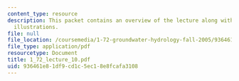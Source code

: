 ```yaml
---
content_type: resource
description: This packet contains an overview of the lecture along with diagrams and
  illustrations.
file: null
file_location: /coursemedia/1-72-groundwater-hydrology-fall-2005/936461e81df9cd1c5ec18e8fcafa3108_1_72_lecture_10.pdf
file_type: application/pdf
resourcetype: Document
title: 1_72_lecture_10.pdf
uid: 936461e8-1df9-cd1c-5ec1-8e8fcafa3108
---
```

